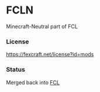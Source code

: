 # FCLN
Minecraft-Neutral part of FCL

### License
https://fexcraft.net/license?id=mods

### Status
Merged back into [FCL](https://github.com/fexcraft/fcl)

